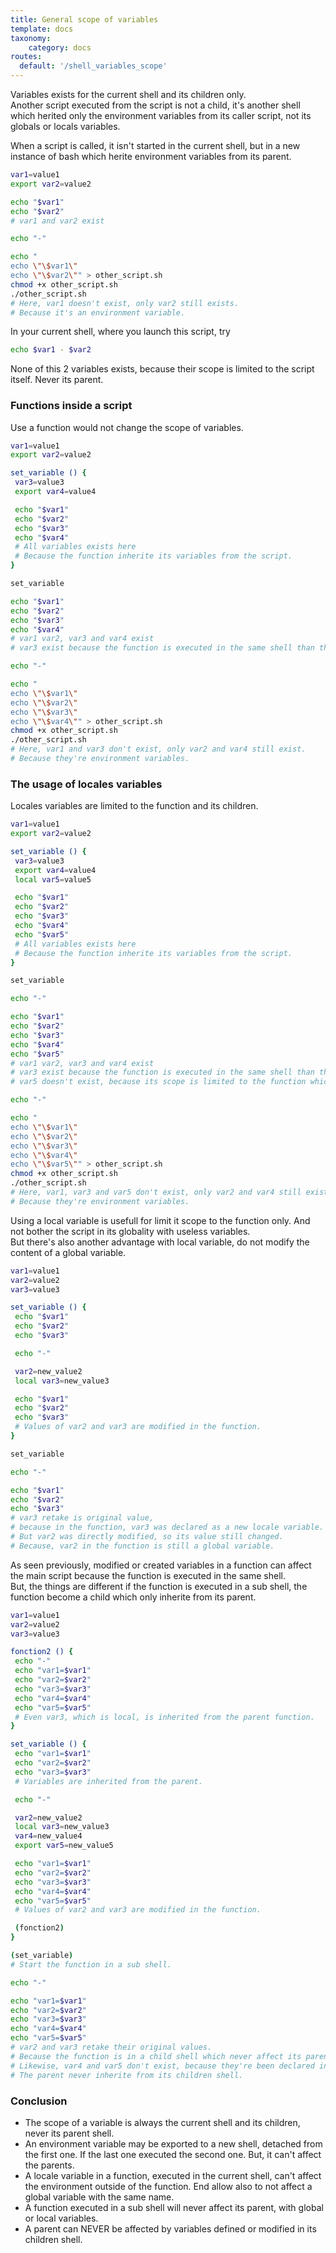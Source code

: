 ```yaml
---
title: General scope of variables
template: docs
taxonomy:
    category: docs
routes:
  default: '/shell_variables_scope'
---
```


Variables exists for the current shell and its children only.  
Another script executed from the script is not a child, it's another shell which herited only the environment variables from its caller script, not its globals or locals variables.

When a script is called, it isn't started in the current shell, but in a new instance of bash which herite environment variables from its parent.

```bash
var1=value1
export var2=value2

echo "$var1"
echo "$var2"
# var1 and var2 exist

echo "-"

echo "
echo \"\$var1\"
echo \"\$var2\"" > other_script.sh
chmod +x other_script.sh
./other_script.sh
# Here, var1 doesn't exist, only var2 still exists.
# Because it's an environment variable.
```

In your current shell, where you launch this script, try

```bash
echo $var1 - $var2
```

None of this 2 variables exists, because their scope is limited to the script itself. Never its parent.

### Functions inside a script

Use a function would not change the scope of variables.

```bash
var1=value1
export var2=value2

set_variable () {
 var3=value3
 export var4=value4

 echo "$var1"
 echo "$var2"
 echo "$var3"
 echo "$var4"
 # All variables exists here
 # Because the function inherite its variables from the script.
}

set_variable

echo "$var1"
echo "$var2"
echo "$var3"
echo "$var4"
# var1 var2, var3 and var4 exist
# var3 exist because the function is executed in the same shell than the script itself.

echo "-"

echo "
echo \"\$var1\"
echo \"\$var2\"
echo \"\$var3\"
echo \"\$var4\"" > other_script.sh
chmod +x other_script.sh
./other_script.sh
# Here, var1 and var3 don't exist, only var2 and var4 still exist.
# Because they're environment variables.
```

### The usage of locales variables

Locales variables are limited to the function and its children.

```bash
var1=value1
export var2=value2

set_variable () {
 var3=value3
 export var4=value4
 local var5=value5

 echo "$var1"
 echo "$var2"
 echo "$var3"
 echo "$var4"
 echo "$var5"
 # All variables exists here
 # Because the function inherite its variables from the script.
}

set_variable

echo "-"

echo "$var1"
echo "$var2"
echo "$var3"
echo "$var4"
echo "$var5"
# var1 var2, var3 and var4 exist
# var3 exist because the function is executed in the same shell than the script itself.
# var5 doesn't exist, because its scope is limited to the function which declare it.

echo "-"

echo "
echo \"\$var1\"
echo \"\$var2\"
echo \"\$var3\"
echo \"\$var4\"
echo \"\$var5\"" > other_script.sh
chmod +x other_script.sh
./other_script.sh
# Here, var1, var3 and var5 don't exist, only var2 and var4 still exist.
# Because they're environment variables.
```

Using a local variable is usefull for limit it scope to the function only. And not bother the script in its globality with useless variables.  
But there's also another advantage with local variable, do not modify the content of a global variable.

```bash
var1=value1
var2=value2
var3=value3

set_variable () {
 echo "$var1"
 echo "$var2"
 echo "$var3"

 echo "-"

 var2=new_value2
 local var3=new_value3

 echo "$var1"
 echo "$var2"
 echo "$var3"
 # Values of var2 and var3 are modified in the function.
}

set_variable

echo "-"

echo "$var1"
echo "$var2"
echo "$var3"
# var3 retake is original value,
# because in the function, var3 was declared as a new locale variable.
# But var2 was directly modified, so its value still changed.
# Because, var2 in the function is still a global variable.
```

As seen previously, modified or created variables in a function can affect the main script because the function is executed in the same shell.  
But, the things are different if the function is executed in a sub shell, the function become a child which only inherite from its parent.

```bash
var1=value1
var2=value2
var3=value3

fonction2 () {
 echo "-"
 echo "var1=$var1"
 echo "var2=$var2"
 echo "var3=$var3"
 echo "var4=$var4"
 echo "var5=$var5"
 # Even var3, which is local, is inherited from the parent function.
}

set_variable () {
 echo "var1=$var1"
 echo "var2=$var2"
 echo "var3=$var3"
 # Variables are inherited from the parent.

 echo "-"

 var2=new_value2
 local var3=new_value3
 var4=new_value4
 export var5=new_value5

 echo "var1=$var1"
 echo "var2=$var2"
 echo "var3=$var3"
 echo "var4=$var4"
 echo "var5=$var5"
 # Values of var2 and var3 are modified in the function.

 (fonction2)
}

(set_variable)
# Start the function in a sub shell.

echo "-"

echo "var1=$var1"
echo "var2=$var2"
echo "var3=$var3"
echo "var4=$var4"
echo "var5=$var5"
# var2 and var3 retake their original values.
# Because the function is in a child shell which never affect its parent.
# Likewise, var4 and var5 don't exist, because they're been declared in child shell.
# The parent never inherite from its children shell.
```

### Conclusion

- The scope of a variable is always the current shell and its children, never its parent shell.
- An environment variable may be exported to a new shell, detached from the first one. If the last one executed the second one. But, it can't affect the parents.
- A locale variable in a function, executed in the current shell, can't affect the environment outside of the function. End allow also to not affect a global variable with the same name.
- A function executed in a sub shell will never affect its parent, with global or local variables.
- A parent can NEVER be affected by variables defined or modified in its children shell.
